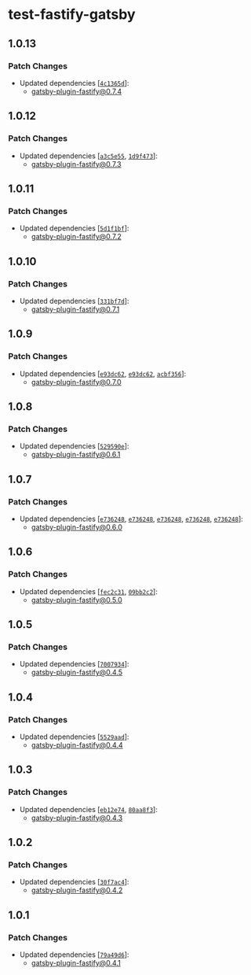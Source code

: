 # test-fastify-gatsby

## 1.0.13

### Patch Changes

- Updated dependencies [[`4c1365d`](https://github.com/gatsby-uc/plugins/commit/4c1365d639ecb1f0409d72db4e15593706d82639)]:
  - gatsby-plugin-fastify@0.7.4

## 1.0.12

### Patch Changes

- Updated dependencies [[`a3c5e55`](https://github.com/gatsby-uc/plugins/commit/a3c5e55542ad0b3dd97afcc04d686a00d44bdbe3), [`1d9f473`](https://github.com/gatsby-uc/plugins/commit/1d9f4732872028be5cd8e77e7af15c478d392311)]:
  - gatsby-plugin-fastify@0.7.3

## 1.0.11

### Patch Changes

- Updated dependencies [[`5d1f1bf`](https://github.com/gatsby-uc/plugins/commit/5d1f1bf7989c119540760dc40ae7bc4dcf822836)]:
  - gatsby-plugin-fastify@0.7.2

## 1.0.10

### Patch Changes

- Updated dependencies [[`331bf7d`](https://github.com/gatsby-uc/plugins/commit/331bf7d2464701f8dab39c8e680efa3c996f056b)]:
  - gatsby-plugin-fastify@0.7.1

## 1.0.9

### Patch Changes

- Updated dependencies [[`e93dc62`](https://github.com/gatsby-uc/plugins/commit/e93dc62044ce2ac2069d80c339247901b4416ece), [`e93dc62`](https://github.com/gatsby-uc/plugins/commit/e93dc62044ce2ac2069d80c339247901b4416ece), [`acbf356`](https://github.com/gatsby-uc/plugins/commit/acbf356b305eff55f4ef96c77fbb47b2360319da)]:
  - gatsby-plugin-fastify@0.7.0

## 1.0.8

### Patch Changes

- Updated dependencies [[`529590e`](https://github.com/gatsby-uc/plugins/commit/529590eb9e83ec4188ad9ef23eca9c9d14fb8729)]:
  - gatsby-plugin-fastify@0.6.1

## 1.0.7

### Patch Changes

- Updated dependencies [[`e736248`](https://github.com/gatsby-uc/plugins/commit/e736248513e6bdbeb29cbedd06b79ed40ac0294f), [`e736248`](https://github.com/gatsby-uc/plugins/commit/e736248513e6bdbeb29cbedd06b79ed40ac0294f), [`e736248`](https://github.com/gatsby-uc/plugins/commit/e736248513e6bdbeb29cbedd06b79ed40ac0294f), [`e736248`](https://github.com/gatsby-uc/plugins/commit/e736248513e6bdbeb29cbedd06b79ed40ac0294f), [`e736248`](https://github.com/gatsby-uc/plugins/commit/e736248513e6bdbeb29cbedd06b79ed40ac0294f)]:
  - gatsby-plugin-fastify@0.6.0

## 1.0.6

### Patch Changes

- Updated dependencies [[`fec2c31`](https://github.com/gatsby-uc/plugins/commit/fec2c31d1d64a51d6b99297ff0c1345ec2f4bad3), [`09bb2c2`](https://github.com/gatsby-uc/plugins/commit/09bb2c272f7127a732e1ad54d2b8fb38db054523)]:
  - gatsby-plugin-fastify@0.5.0

## 1.0.5

### Patch Changes

- Updated dependencies [[`7007934`](https://github.com/gatsby-uc/plugins/commit/700793427bf754a8449717179d51dabe76096d81)]:
  - gatsby-plugin-fastify@0.4.5

## 1.0.4

### Patch Changes

- Updated dependencies [[`5529aad`](https://github.com/gatsby-uc/plugins/commit/5529aadf0f65c4b0c193131d606c3ce7d8d06651)]:
  - gatsby-plugin-fastify@0.4.4

## 1.0.3

### Patch Changes

- Updated dependencies [[`eb12e74`](https://github.com/gatsby-uc/plugins/commit/eb12e74e05268ee7778f00711772749cd7d8ab6c), [`80aa8f3`](https://github.com/gatsby-uc/plugins/commit/80aa8f39c79bed433b47dad39810767710d0bdd2)]:
  - gatsby-plugin-fastify@0.4.3

## 1.0.2

### Patch Changes

- Updated dependencies [[`30f7ac4`](https://github.com/gatsby-uc/plugins/commit/30f7ac4bb5c39374b79ed900b3aab60f9c44774a)]:
  - gatsby-plugin-fastify@0.4.2

## 1.0.1

### Patch Changes

- Updated dependencies [[`79a49d6`](https://github.com/gatsby-uc/plugins/commit/79a49d63ef6fbb9ad997545e9e692f16b9e04ec3)]:
  - gatsby-plugin-fastify@0.4.1
